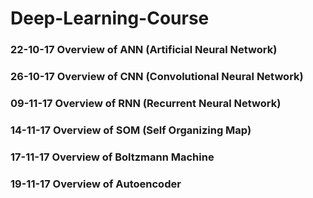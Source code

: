 # Deep-Learning-Course
### 22-10-17 Overview of ANN (Artificial Neural Network)
### 26-10-17 Overview of CNN (Convolutional Neural Network)
### 09-11-17 Overview of RNN (Recurrent Neural Network)
### 14-11-17 Overview of SOM (Self Organizing Map)
### 17-11-17 Overview of Boltzmann Machine
### 19-11-17 Overview of Autoencoder
